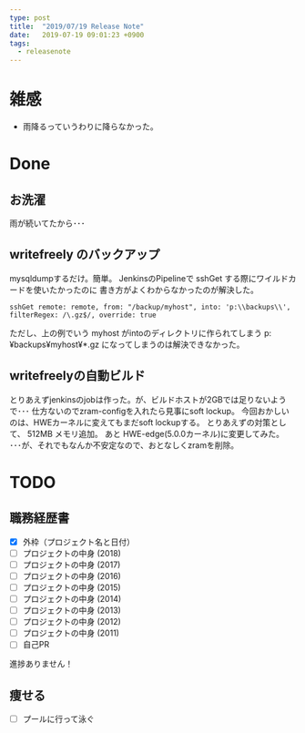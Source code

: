 ```yaml
---
type: post
title:  "2019/07/19 Release Note"
date:   2019-07-19 09:01:23 +0900
tags:
  - releasenote
---
```


# 雑感

* 雨降るっていうわりに降らなかった。

# Done

## お洗濯

雨が続いてたから･･･

## writefreely のバックアップ

mysqldumpするだけ。簡単。
JenkinsのPipelineで sshGet する際にワイルドカードを使いたかったのに
書き方がよくわからなかったのが解決した。

```
sshGet remote: remote, from: "/backup/myhost", into: 'p:\\backups\\', filterRegex: /\.gz$/, override: true
```

ただし、上の例でいう myhost がintoのディレクトリに作られてしまう p:¥backups¥myhost¥*.gz になってしまうのは解決できなかった。

## writefreelyの自動ビルド

とりあえずjenkinsのjobは作った。が、ビルドホストが2GBでは足りないようで･･･
仕方ないのでzram-configを入れたら見事にsoft lockup。 今回おかしいのは、HWEカーネルに変えてもまだsoft lockupする。
とりあえずの対策として、 512MB メモリ追加。 あと HWE-edge(5.0.0カーネル)に変更してみた。
･･･が、それでもなんか不安定なので、おとなしくzramを削除。

# TODO 

## 職務経歴書

- [x] 外枠（プロジェクト名と日付）
- [ ] プロジェクトの中身 (2018)
- [ ] プロジェクトの中身 (2017)
- [ ] プロジェクトの中身 (2016)
- [ ] プロジェクトの中身 (2015)
- [ ] プロジェクトの中身 (2014)
- [ ] プロジェクトの中身 (2013)
- [ ] プロジェクトの中身 (2012)
- [ ] プロジェクトの中身 (2011)
- [ ] 自己PR

進捗ありません！

## 痩せる

- [ ] プールに行って泳ぐ

